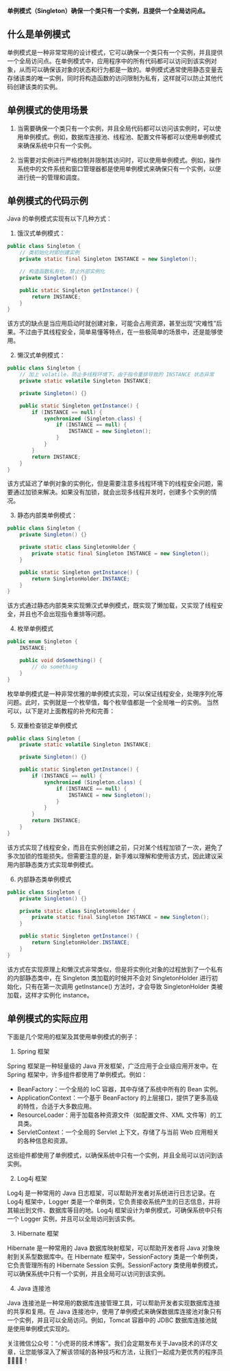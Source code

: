 **单例模式（Singleton）确保一个类只有一个实例，且提供一个全局访问点。**

## 什么是单例模式

单例模式是一种非常常用的设计模式，它可以确保一个类只有一个实例，并且提供一个全局访问点。在单例模式中，应用程序中的所有代码都可以访问到该实例对象，从而可以确保该对象的状态和行为都是一致的。单例模式通常使用静态变量去存储该类的唯一实例，同时将构造函数的访问限制为私有，这样就可以防止其他代码创建该类的实例。

## 单例模式的使用场景

1. 当需要确保一个类只有一个实例，并且全局代码都可以访问该实例时，可以使用单例模式。例如，数据库连接池、线程池、配置文件等都可以使用单例模式来确保系统中只有一个实例。

2. 当需要对实例进行严格控制并限制其访问时，可以使用单例模式。例如，操作系统中的文件系统和窗口管理器都是使用单例模式来确保只有一个实例，以便进行统一的管理和调度。
## 单例模式的代码示例
Java 的单例模式实现有以下几种方式：

1. 饿汉式单例模式：

```java
public class Singleton {
    // 类初始化时即创建实例
    private static final Singleton INSTANCE = new Singleton();

    // 构造函数私有化，禁止外部实例化
    private Singleton() {}

    public static Singleton getInstance() {
        return INSTANCE;
    }
}
```

该方式的缺点是当应用启动时就创建对象，可能会占用资源，甚至出现“灾难性”后果。不过由于其线程安全，简单易懂等特点，在一些极简单的场景中，还是能够使用。

2. 懒汉式单例模式：

```java
public class Singleton {
    // 加上 volatile，防止多线程环境下，由于指令重排导致的 INSTANCE 状态异常
    private static volatile Singleton INSTANCE;

    private Singleton() {}

    public static Singleton getInstance() {
        if (INSTANCE == null) {
            synchronized (Singleton.class) {
                if (INSTANCE == null) {
                    INSTANCE = new Singleton();
                }
            }
        }
        return INSTANCE;
    }
}
```

该方式延迟了单例对象的实例化，但是需要注意多线程环境下的线程安全问题，需要通过加锁来解决。如果没有加锁，就会出现多线程并发时，创建多个实例的情况。

3. 静态内部类单例模式：

```java
public class Singleton {
    private Singleton() {}

    private static class SingletonHolder {
        private static final Singleton INSTANCE = new Singleton();
    }

    public static Singleton getInstance() {
        return SingletonHolder.INSTANCE;
    }
}
```

该方式通过静态内部类来实现懒汉式单例模式，既实现了懒加载，又实现了线程安全，并且也不会出现指令重排等问题。

4. 枚举单例模式

```java
public enum Singleton {
    INSTANCE;

    public void doSomething() {
        // do something
    }
}
```

枚举单例模式是一种非常优雅的单例模式实现，可以保证线程安全，处理序列化等问题。此时，实例就是一个枚举值，每个枚举值都是一个全局唯一的实例。
当然可以，以下是对上面教程的补充和完善：

5. 双重检查锁定单例模式

```java
public class Singleton {
    private static volatile Singleton INSTANCE;

    private Singleton() {}

    public static Singleton getInstance() {
        if (INSTANCE == null) {
            synchronized (Singleton.class) {
                if (INSTANCE == null) {
                    INSTANCE = new Singleton();
                }
            }
        }
        return INSTANCE;
    }
}
```

该方式实现了线程安全，而且在实例创建之前，只对某个线程加锁了一次，避免了多次加锁的性能损失。但需要注意的是，新手难以理解和使用该方式，因此建议采用内部静态类方式实现单例模式。

6. 内部静态类单例模式

```java
public class Singleton {
    private Singleton() {}

    private static class SingletonHolder {
        private static final Singleton INSTANCE = new Singleton();
    }

    public static Singleton getInstance() {
        return SingletonHolder.INSTANCE;
    }
}
```

该方式在实现原理上和懒汉式非常类似，但是将实例化对象的过程放到了一个私有的内部静态类中，在 Singleton 类加载的时候并不会对 SingletonHolder 进行初始化，只有在第一次调用 getInstance() 方法时，才会导致 SingletonHolder 类被加载，这样才实例化 instance。

## 单例模式的实际应用

下面是几个常用的框架及其使用单例模式的例子：

1. Spring 框架

Spring 框架是一种轻量级的 Java 开发框架，广泛应用于企业级应用开发中。在 Spring 框架中，许多组件都使用了单例模式。例如：

- BeanFactory：一个全局的 IoC 容器，其中存储了系统中所有的 Bean 实例。
- ApplicationContext：一个基于 BeanFactory 的上层接口，提供了更多高级的特性，合适于大多数应用。
- ResourceLoader：用于加载各种资源文件（如配置文件、XML 文件等）的工具类。
- ServletContext：一个全局的 Servlet 上下文，存储了与当前 Web 应用相关的各种信息和资源。

这些组件都使用了单例模式，以确保系统中只有一个实例，并且全局可以访问到该实例。

2. Log4j 框架

Log4j 是一种常用的 Java 日志框架，可以帮助开发者对系统进行日志记录。在 Log4j 框架中，Logger 类是一个单例类，它负责接收系统产生的日志信息，并将其输出到文件、数据库等目的地。Log4j 框架设计为单例模式，可确保系统中只有一个 Logger 实例，并且可以全局访问到该实例。

3. Hibernate 框架

Hibernate 是一种常用的 Java 数据库映射框架，可以帮助开发者将 Java 对象映射到关系型数据库中。在 Hibernate 框架中，SessionFactory 类是一个单例类，它负责管理所有的 Hibernate Session 实例。SessionFactory 类使用单例模式，可以确保系统中只有一个实例，并且全局可以访问到该实例。

4. Java 连接池

Java 连接池是一种常用的数据库连接管理工具，可以帮助开发者实现数据库连接的共享和复用。在 Java 连接池中，使用了单例模式来确保数据库连接池对象只有一个实例，并且可以全局访问。例如，Tomcat 容器中的 JDBC 数据库连接池就是使用单例模式实现的。

关注微信公众号：“小虎哥的技术博客”。我们会定期发布关于Java技术的详尽文章，让您能够深入了解该领域的各种技巧和方法，让我们一起成为更优秀的程序员👩‍💻👨‍💻！